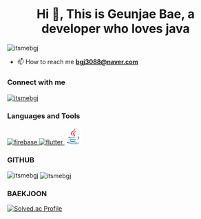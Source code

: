 <h1 align="center">Hi 👋, This is Geunjae Bae, a developer who loves java</h1>
<p align="left"> <img src="https://komarev.com/ghpvc/?username=itsmebgj&label=Profile%20views&color=0e75b6&style=flat" alt="itsmebgj" /> </p>

- 📫 How to reach me **bgj3088@naver.com**

<h3 align="left">Connect with me</h3>
<p align="left">
<a href="https://instagram.com/itsmebgj" target="blank"><img align="center" src="https://raw.githubusercontent.com/rahuldkjain/github-profile-readme-generator/master/src/images/icons/Social/instagram.svg" alt="itsmebgj" height="30" width="40" /></a>
</p>

<h3 align="left">Languages and Tools</h3>
<p align="left"> <a href="https://firebase.google.com/" target="_blank" rel="noreferrer"> <img src="https://www.vectorlogo.zone/logos/firebase/firebase-icon.svg" alt="firebase" width="40" height="40"/> </a> <a href="https://flutter.dev" target="_blank" rel="noreferrer"> <img src="https://www.vectorlogo.zone/logos/flutterio/flutterio-icon.svg" alt="flutter" width="40" height="40"/> </a> <a href="https://www.java.com" target="_blank" rel="noreferrer"> <img src="https://raw.githubusercontent.com/devicons/devicon/master/icons/java/java-original.svg" alt="java" width="40" height="40"/> </a> </p>

<h3 align="left">GITHUB</h3>
<p><img align="left" src="https://github-readme-stats.vercel.app/api/top-langs?username=itsmebgj&show_icons=true&locale=en&layout=compact" alt="itsmebgj" /></p>

<p>&nbsp;<img align="center" src="https://github-readme-stats.vercel.app/api?username=itsmebgj&show_icons=true&locale=en" alt="itsmebgj" /></p>

<h3 align="left">BAEKJOON</h3>

[![Solved.ac Profile](http://mazassumnida.wtf/api/v2/generate_badge?boj=example)](https://solved.ac/bgj3088/)
